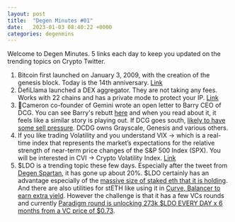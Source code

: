 ```yaml
---
layout: post
title:  "Degen Minutes #01"
date:   2023-01-03 08:40:22 +0000
categories: degenmins
---
```


Welcome to Degen Minutes. 5 links each day to keep you updated on the trending topics on Crypto Twitter.

1. Bitcoin first launched on January 3, 2009, with the creation of the genesis block. Today is the 14th anniversary. [Link](https://decrypt.co/56934/the-bitcoin-genesis-block-how-it-all-started)
2. DefiLlama launched a DEX aggregator. They are not taking any fees. Works with 22 chains and has a private mode to protect your IP. [Link](https://twitter.com/defillama/status/1609989799653285888)
3. 🚨Cameron co-founder of Gemini wrote an open letter to Barry CEO of DCG. You can see Barry's rebutt [here](https://twitter.com/BarrySilbert/status/1609926715454771200) and when you read about it, it feels like a similar story is playing out. If DCG goes south, [likely to have some sell pressure](https://twitter.com/karl_0x/status/1609931432742338563). DCDG owns Grayscale, Genesis and various others. 
4. If you like trading Volatility and you understand VIX -> which is a real-time index that represents the market’s expectations for the relative strength of near-term price changes of the S&P 500 Index (SPX). You will be interested in CVI -> Crypto Volatility Index. [Link](https://twitter.com/korpi87/status/1609560167942868993)
5. $LDO is a trending topic these few days. Especially after the tweet from [Degen Spartan](https://twitter.com/DegenSpartan/status/1609397460245549058), it has gone up about 20%. $LDO certainly has an advantage especially of the [massive size of staked eth that it is holding](https://dune.com/k06a/lido-finance). And there are also utilities for stETH like using it in [Curve, Balancer to earn extra yield](https://lido.fi/lido-ecosystem). However the challenge is that it has a few VCs rounds and currently [Paradigm round is unlocking 273k $LDO EVERY DAY x 6 months from a VC price of $0.73](https://twitter.com/crypto_condom/status/1609646357198815232). 